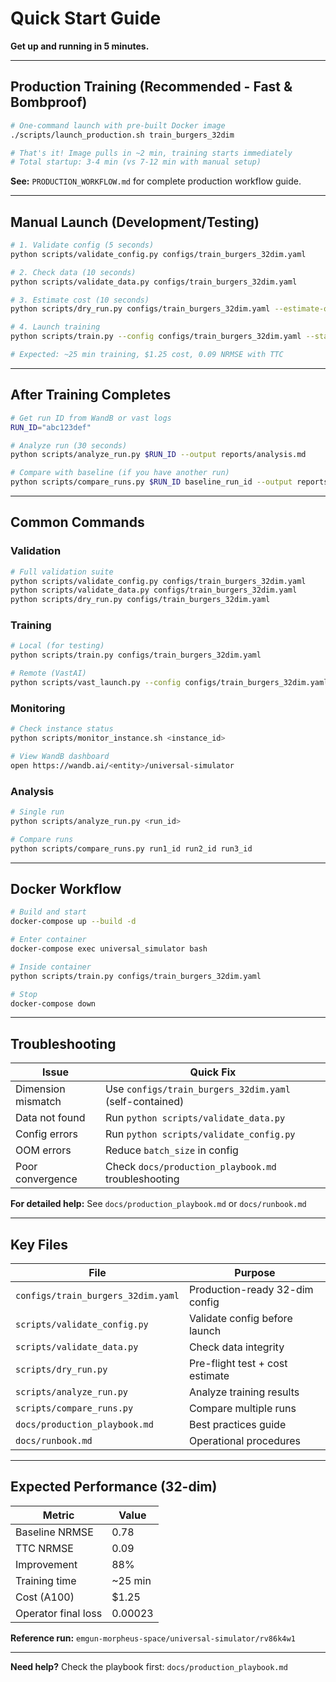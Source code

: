 # Quick Start Guide

**Get up and running in 5 minutes.**

---

## Production Training (Recommended - Fast & Bombproof)

```bash
# One-command launch with pre-built Docker image
./scripts/launch_production.sh train_burgers_32dim

# That's it! Image pulls in ~2 min, training starts immediately
# Total startup: 3-4 min (vs 7-12 min with manual setup)
```

**See:** `PRODUCTION_WORKFLOW.md` for complete production workflow guide.

---

## Manual Launch (Development/Testing)

```bash
# 1. Validate config (5 seconds)
python scripts/validate_config.py configs/train_burgers_32dim.yaml

# 2. Check data (10 seconds)  
python scripts/validate_data.py configs/train_burgers_32dim.yaml

# 3. Estimate cost (10 seconds)
python scripts/dry_run.py configs/train_burgers_32dim.yaml --estimate-only

# 4. Launch training
python scripts/train.py --config configs/train_burgers_32dim.yaml --stage all

# Expected: ~25 min training, $1.25 cost, 0.09 NRMSE with TTC
```

---

## After Training Completes

```bash
# Get run ID from WandB or vast logs
RUN_ID="abc123def"

# Analyze run (30 seconds)
python scripts/analyze_run.py $RUN_ID --output reports/analysis.md

# Compare with baseline (if you have another run)
python scripts/compare_runs.py $RUN_ID baseline_run_id --output reports/comparison.md
```

---

## Common Commands

### Validation

```bash
# Full validation suite
python scripts/validate_config.py configs/train_burgers_32dim.yaml
python scripts/validate_data.py configs/train_burgers_32dim.yaml
python scripts/dry_run.py configs/train_burgers_32dim.yaml
```

### Training

```bash
# Local (for testing)
python scripts/train.py configs/train_burgers_32dim.yaml

# Remote (VastAI)
python scripts/vast_launch.py --config configs/train_burgers_32dim.yaml
```

### Monitoring

```bash
# Check instance status
python scripts/monitor_instance.sh <instance_id>

# View WandB dashboard
open https://wandb.ai/<entity>/universal-simulator
```

### Analysis

```bash
# Single run
python scripts/analyze_run.py <run_id>

# Compare runs
python scripts/compare_runs.py run1_id run2_id run3_id
```

---

## Docker Workflow

```bash
# Build and start
docker-compose up --build -d

# Enter container
docker-compose exec universal_simulator bash

# Inside container
python scripts/train.py configs/train_burgers_32dim.yaml

# Stop
docker-compose down
```

---

## Troubleshooting

| Issue | Quick Fix |
|-------|-----------|
| Dimension mismatch | Use `configs/train_burgers_32dim.yaml` (self-contained) |
| Data not found | Run `python scripts/validate_data.py` |
| Config errors | Run `python scripts/validate_config.py` |
| OOM errors | Reduce `batch_size` in config |
| Poor convergence | Check `docs/production_playbook.md` troubleshooting |

**For detailed help:** See `docs/production_playbook.md` or `docs/runbook.md`

---

## Key Files

| File | Purpose |
|------|---------|
| `configs/train_burgers_32dim.yaml` | Production-ready 32-dim config |
| `scripts/validate_config.py` | Validate config before launch |
| `scripts/validate_data.py` | Check data integrity |
| `scripts/dry_run.py` | Pre-flight test + cost estimate |
| `scripts/analyze_run.py` | Analyze training results |
| `scripts/compare_runs.py` | Compare multiple runs |
| `docs/production_playbook.md` | Best practices guide |
| `docs/runbook.md` | Operational procedures |

---

## Expected Performance (32-dim)

| Metric | Value |
|--------|-------|
| Baseline NRMSE | 0.78 |
| TTC NRMSE | 0.09 |
| Improvement | 88% |
| Training time | ~25 min |
| Cost (A100) | $1.25 |
| Operator final loss | 0.00023 |

**Reference run:** `emgun-morpheus-space/universal-simulator/rv86k4w1`

---

**Need help?** Check the playbook first: `docs/production_playbook.md`


